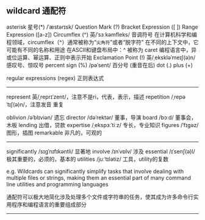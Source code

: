 
## wildcard 通配符

asterisk 星号(*)  /ˈæstərɪsk/
Question Mark (?)
Bracket Expression ([ ])
Range Expression ([a-z])
Circumflex (^)  英/ˈsɜːkəmfleks/ 音调符号
    在计算机科学和编程领域，circumflex（^）通常被称为“`尖角符`”或者“脱字符”
    在不同的上下文中，它可能有不同的名称和用途
        在ASCII和键盘布局中：^ 被称为 caret
        编程语言中，异或位运算、幂运算、正则中表示开始
Exclamation Point (!) 英/ˌekskləˈmeɪʃ(ə)n/ 感叹号、惊叹号
percent sign (%) /pəˈsent/ 百分号 (重音在后)
dot (.) 
plus (+) 

regular expressions (regex) 正则表达式

---

represent 英/ˌreprɪˈzent/，注意不是ri，代表，表示，描述
repetition /ˌrepəˈtɪʃ(ə)n/，注意发音 重复

oblivion /əˈblɪviən/ 遗忘
director /dəˈrektər/ 董事，导演
board /bɔːd/ 董事会，木板
lending 出借，贷款
expertise /ˌekspɜːˈtiːz/ 专长，专业知识
figures /ˈfɪɡəz/ 图形，插图
remarkable 非凡的，可观的

---

significantly /sɪɡˈnɪfɪkəntli/ 显著地
involve /ɪnˈvɒlv/ 涉及
essential /ɪˈsenʃ(ə)l/ 极其重要的，必须的，基本的
utilities /juːˈtɪlətiz/ 工具，utility的复数

e.g.
Wildcards can significantly simplify tasks that involve dealing with multiple files or strings, making them an essential part of many command line utilities and programming languages

通配符可以极大地简化涉及处理多个文件或字符串的任务，使其成为许多命令行实用程序和编程语言的重要组成部分

---